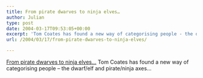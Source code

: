 ```yaml
---
title: From pirate dwarves to ninja elves…
author: Julian
type: post
date: 2004-03-17T09:53:05+00:00
excerpt: 'Tom Coates has found a new way of categorising people - the dwarf/elf and pirate/ninja axes...'
url: /2004/03/17/from-pirate-dwarves-to-ninja-elves/

---
```

[From pirate dwarves to ninja elves&#8230;][1] Tom Coates has found a new way of categorising people &#8211; the dwarf/elf and pirate/ninja axes&#8230;

 [1]: https://www.plasticbag.org/archives/2004/03/from_pirate_dwarves_to_ninja_elves.shtml
